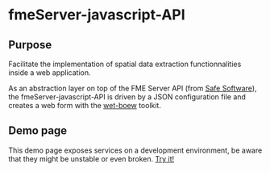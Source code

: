 # fmeServer-javascript-API

## Purpose
Facilitate the implementation of spatial data extraction functionnalities inside a web application.  

As an abstraction layer on top of the FME Server API (from [Safe Software](http://www.safe.com/)), the fmeServer-javascript-API is driven by a JSON configuration file and creates a web form with the [wet-boew](https://github.com/wet-boew/wet-boew) toolkit. 

## Demo page
This demo page exposes services on a development environment, be aware that they might be unstable or even broken. [Try it!](http://rawgit.com/marklague/fmeServer-javascript-API/master/sample/index-en.html)

